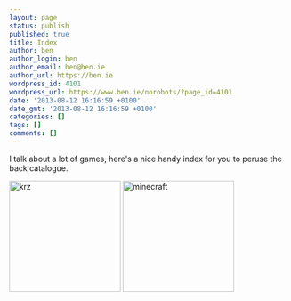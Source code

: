```yaml
---
layout: page
status: publish
published: true
title: Index
author: ben
author_login: ben
author_email: ben@ben.ie
author_url: https://ben.ie
wordpress_id: 4101
wordpress_url: https://www.ben.ie/norobots/?page_id=4101
date: '2013-08-12 16:16:59 +0100'
date_gmt: '2013-08-12 16:16:59 +0100'
categories: []
tags: []
comments: []
---
```

<p>I talk about a lot of games, here's a nice handy index for you to peruse the back catalogue.</p>
<p><a href="https://www.ben.ie/norobots/game/kr0/"><img class="alignnone size-full wp-image-4109" alt="krz" src="assets/uploads/norobots/uploads/2013/08/krz.png" width="200" height="200" /></a> <a href="https://www.ben.ie/norobots/game/minecraft/"><img class="alignnone size-full wp-image-4112" alt="minecraft" src="assets/uploads/norobots/uploads/2013/08/minecraft.png" width="200" height="200" /></a></p>
